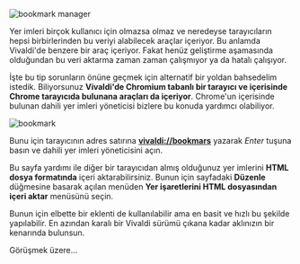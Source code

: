 ![bookmark manager](http://s23.postimg.org/l37lp6ypn/nm2.png#full-width)

Yer imleri birçok kullanıcı için olmazsa olmaz ve neredeyse tarayıcıların hepsi birbirlerinden bu veriyi alabilecek araçlar içeriyor. Bu anlamda Vivaldi'de benzere bir araç içeriyor. Fakat henüz geliştirme aşamasında olduğundan bu veri aktarma zaman zaman çalışmıyor ya da hatalı çalışıyor.

İşte bu tip sorunların önüne geçmek için alternatif bir yoldan bahsedelim istedik. Biliyorsunuz **Vivaldi'de Chromium tabanlı bir tarayıcı ve içerisinde Chrome tarayıcıda bulunana araçları da içeriyor**. Chrome'un içerisinde bulunan dahili yer imleri yöneticisi bizlere bu konuda yardımcı olabiliyor.

![bookmark](http://s23.postimg.org/rklwuyjp7/bm1.png#full-width)

Bunu için tarayıcının adres satırına **[vivaldi://bookmars](vivaldi://bookmarks/)** yazarak *Enter* tuşuna basın ve dahili yer imleri yöneticisini açın.

Bu sayfa yardımı ile diğer bir tarayıcıdan almış olduğunuz yer imlerini **HTML dosya formatında** içeri aktarabilirsiniz. Bunun için sayfadaki **Düzenle** düğmesine basarak açılan menüden **Yer işaretlerini HTML dosyasından içeri aktar** menüsünü seçin.

Bunun için elbette bir eklenti de kullanılabilir ama en basit ve hızlı bu şekilde yapılabilir. En azından karalı bir Vivaldi sürümü çıkana kadar aklınızın bir kenarında bulunsun.

Görüşmek üzere...
